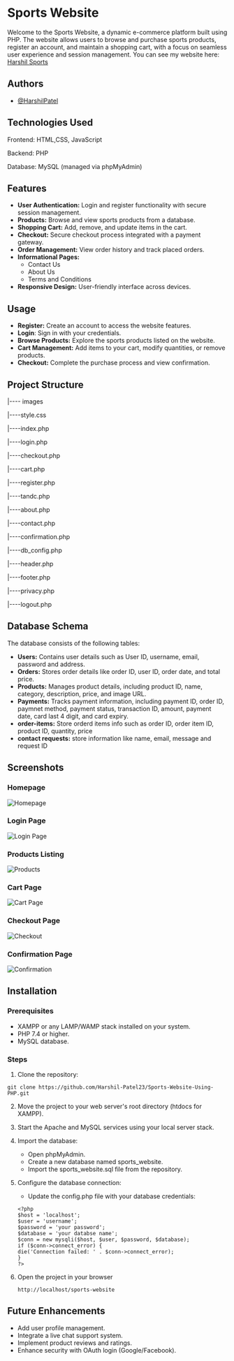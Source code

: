 
# Sports Website

Welcome to the Sports Website, a dynamic e-commerce platform built using PHP. The website allows users to browse and purchase sports products, register an account, and maintain a shopping cart, with a focus on seamless user experience and session management.
You can see my website here: [Harshil Sports](http://sportsharshil.lovestoblog.com/index.php)

## Authors

- [@HarshilPatel](https://www.github.com/Harshil-Patel23)


## Technologies Used

Frontend: HTML,CSS, JavaScript

Backend: PHP

Database: MySQL (managed via phpMyAdmin)


## Features

- **User Authentication:** Login and register functionality with secure session management.
- **Products:** Browse and view sports products from a database.
- **Shopping Cart:** Add, remove, and update items in the cart.
- **Checkout:** Secure checkout process integrated with a payment gateway.
- **Order Management:** View order history and track placed orders.
- **Informational Pages:**
    - Contact Us
    - About Us
    - Terms and Conditions
- **Responsive Design:** User-friendly interface across devices.

## Usage

- **Register:** Create an account to access the website features.
- **Login**: Sign in with your credentials.
- **Browse Products:** Explore the sports products listed on the website.
- **Cart Management:** Add items to your cart, modify quantities, or remove products.
- **Checkout:** Complete the purchase process and view confirmation.
## Project Structure

|---- images

|----style.css

|----index.php

|----login.php

|----checkout.php

|----cart.php

|----register.php

|----tandc.php

|----about.php

|----contact.php

|----confirmation.php

|----db_config.php

|----header.php

|----footer.php

|----privacy.php

|----logout.php

## Database Schema

The database consists of the following tables:

- **Users:** Contains user details such as User ID, username, email, password and address.
- **Orders:** Stores order details like order ID, user ID, order date, and total price.
- **Products:** Manages product details, including product ID, name, category, description, price, and image URL.
- **Payments:** Tracks payment information, including payment ID, order ID, paymnet method, payment status, transaction ID, amount, payment date, card last 4 digit, and card expiry.
- **order-items:** Store orderd items info such as order ID, order item ID, product ID, quantity, price
- **contact requests:** store information like name, email, message and request ID

## Screenshots

### Homepage

![Homepage](images/homepage.png)

### Login Page

![Login Page](images/loginpage.png)

### Products Listing

![Products](images/productspage.png)

### Cart Page

![Cart Page](images/cartpage.png)

### Checkout Page

![Checkout](images/checkoutpage.png)

### Confirmation Page

![Confirmation](images/confirmationpage.png)


## Installation

### Prerequisites

- XAMPP or any LAMP/WAMP stack installed on your system.
- PHP 7.4 or higher.
- MySQL database.

### Steps

1. Clone the repository:

```
git clone https://github.com/Harshil-Patel23/Sports-Website-Using-PHP.git  

```
2. Move the project to your web server's root directory (htdocs for XAMPP).
3. Start the Apache and MySQL services using your local server stack.
4. Import the database: 
    - Open phpMyAdmin.
    - Create a new database named sports_website.
    - Import the sports_website.sql file from the repository.

5. Configure the database connection:
    - Update the config.php file with your database credentials:
    ```
    <?php  
    $host = 'localhost';  
    $user = 'username';  
    $password = 'your password';  
    $database = 'your databse name';  
    $conn = new mysqli($host, $user, $password, $database);  
    if ($conn->connect_error) {  
    die('Connection failed: ' . $conn->connect_error);  
    }  
    ?>  
    ```
6. Open the project in your browser

    ```
    http://localhost/sports-website  

    ```
## Future Enhancements

- Add user profile management.
- Integrate a live chat support system.
- Implement product reviews and ratings.
- Enhance security with OAuth login (Google/Facebook).